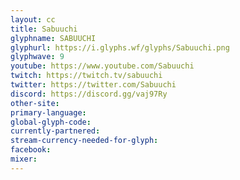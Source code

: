 ```yaml
---
layout: cc
title: Sabuuchi
glyphname: SABUUCHI
glyphurl: https://i.glyphs.wf/glyphs/Sabuuchi.png
glyphwave: 9
youtube: https://www.youtube.com/Sabuuchi
twitch: https://twitch.tv/sabuuchi
twitter: https://twitter.com/Sabuuchi
discord: https://discord.gg/vaj97Ry
other-site: 
primary-language: 
global-glyph-code: 
currently-partnered: 
stream-currency-needed-for-glyph: 
facebook: 
mixer: 
---
```


